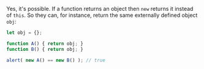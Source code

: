 Yes, it's possible. If a function returns an object then `new` returns it instead of `this`. So they can, for instance, return the same externally defined object `obj`:

```js run no-beautify
let obj = {};

function A() { return obj; }
function B() { return obj; }

alert( new A() == new B() ); // true
```